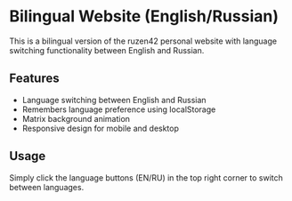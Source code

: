 # Bilingual Website (English/Russian)

This is a bilingual version of the ruzen42 personal website with language switching functionality between English and Russian.

## Features
- Language switching between English and Russian
- Remembers language preference using localStorage
- Matrix background animation
- Responsive design for mobile and desktop

## Usage
Simply click the language buttons (EN/RU) in the top right corner to switch between languages.

